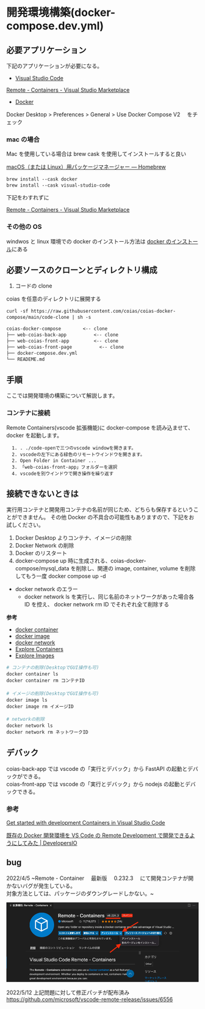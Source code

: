 # 開発環境構築(docker-compose.dev.yml)

## 必要アプリケーション

下記のアプリケーションが必要になる。

- [Visual Studio Code](https://azure.microsoft.com/ja-jp/products/visual-studio-code/)

[Remote - Containers - Visual Studio Marketplace](https://marketplace.visualstudio.com/items?itemName=ms-vscode-remote.remote-containers)

- [Docker](https://www.docker.com/products/docker-desktop)

Docker Desktop > Preferences > General > Use Docker Compose V2 　をチェック

### mac の場合

Mac を使用している場合は brew cask を使用してインストールすると良い

[macOS（または Linux）用パッケージマネージャー — Homebrew](https://brew.sh/index_ja)

```
brew install --cask docker
brew install --cask visual-studio-code
```

下記をわすれずに

[Remote - Containers - Visual Studio Marketplace](https://marketplace.visualstudio.com/items?itemName=ms-vscode-remote.remote-containers)

### その他の OS

windwos と linux 環境での docker のインストール方法は [docker のインストール](./dockerのインストール.md)にある

## 必要ソースのクローンとディレクトリ構成

1. コードの clone

coias を任意のディレクトリに展開する

```
curl -sf https://raw.githubusercontent.com/coias/coias-docker-compose/main/code-clone | sh -s
```

```
coias-docker-compose        <-- clone
├── web-coias-back-app          <-- clone
├── web-coias-front-app         <-- clone
├── web-coias-front-page          <-- clone
├── docker-compose.dev.yml
└── READEME.md
```

## 手順

ここでは開発環境の構築について解説します。

### コンテナに接続

Remote Containers(vscode 拡張機能)に docker-compose を読み込ませて、docker を起動します。

      1. . ./code-openで三つのvscode windowを開きます。
      2. vscodeの左下にある緑色のリモートウインドウを開きます。
      2. Open Folder in Container ...
      3. 「web-coias-front-app」フォルダーを選択
      4. vscodeを別ウインドウで開き操作を繰り返す

## 接続できないときは

実行用コンテナと開発用コンテナの名前が同じため、どちらも保存するということができません。
その他 Docker の不具合の可能性もありますので、下記をお試しください。

1. Docker Desktop よりコンテナ、イメージの削除
2. Docker Network の削除
3. Docker のリスタート
4. docker-compose up 時に生成される、coias-docker-compose/mysql_data を削除し、関連の image, container, volume を削除してもう一度 docker compose up -d

- docker network のエラー
  - docker network ls を実行し、同じ名前のネットワークがあった場合各 ID を控え、 docker network rm ID でそれぞれ全て削除する

**参考**

- [docker container](https://docs.docker.com/engine/reference/commandline/container/)
- [docker image](https://docs.docker.com/engine/reference/commandline/image/)
- [docker network](https://docs.docker.com/engine/reference/commandline/network/)
- [Explore Containers](https://docs.docker.com/desktop/use-desktop/container/)
- [Explore Images](https://docs.docker.com/desktop/use-desktop/images/)

```bash
# コンテナの削除(DesktopでGUI操作も可)
docker container ls
docker container rm コンテナID

# イメージの削除(DesktopでGUI操作も可)
docker image ls
docker image rm イメージID

# networkの削除
docker network ls
docker network rm ネットワークID
```

## デバック

coias-back-app では vscode の「実行とデバック」から FastAPI の起動とデバックができる。  
coias-front-app では vscode の「実行とデバック」から nodejs の起動とデバックできる。

### 参考

[Get started with development Containers in Visual Studio Code](https://code.visualstudio.com/docs/remote/containers-tutorial)

[既存の Docker 開発環境を VS Code の Remote Development で開発できるようにしてみた | DevelopersIO](https://dev.classmethod.jp/articles/add-vs-code-remote-development-settings-to-existing-docker-environment/)

## bug

2022/4/5
~Remote - Container 　最新版　 0.232.3 　にて開発コンテナが開かないバグが発生している。  
対象方法としては、パッケージのダウングレードしかない。~

![image](./image/dev/remote-containers-version.png)

2022/5/12
上記問題に対して修正パッチが配布済み
https://github.com/microsoft/vscode-remote-release/issues/6556
